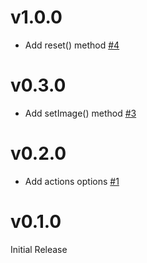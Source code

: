 
# v1.0.0

- Add reset() method [#4](https://github.com/upfrontIO/srcissors/pull/4)


# v0.3.0

- Add setImage() method [#3](https://github.com/upfrontIO/srcissors/pull/3)


# v0.2.0

- Add actions options [#1](https://github.com/upfrontIO/srcissors/pull/1)


# v0.1.0

Initial Release

